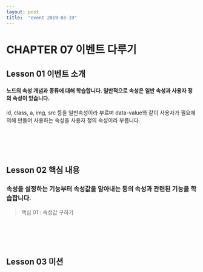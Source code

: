```yaml
---
layout: post
title:  "event 2019-03-19"
---
```


CHAPTER 07 이벤트 다루기
=============

Lesson 01 이벤트 소개
-------------

#### 노드의 속성 개념과 종류에 대해 학습합니다. 일반적으로 속성은 일반 속성과 사용자 정의 속성이 있습니다.

id, class, a, img, src 등을 일반속성이라 부르며 data-value와 같이 사용자가 필요에 의해 만들어 사용하는 속성을 사용자 정의 속성이라 부릅니다.


<br><br><br>
Lesson 02 핵심 내용
-------------

### 속성을 설정하는 기능부터 속성값을 알아내는 등의 속성과 관련된 기능을 학습합니다.

> 핵심 01 : 속성값 구하기

<br><br><br>
Lesson 03 미션
-------------

